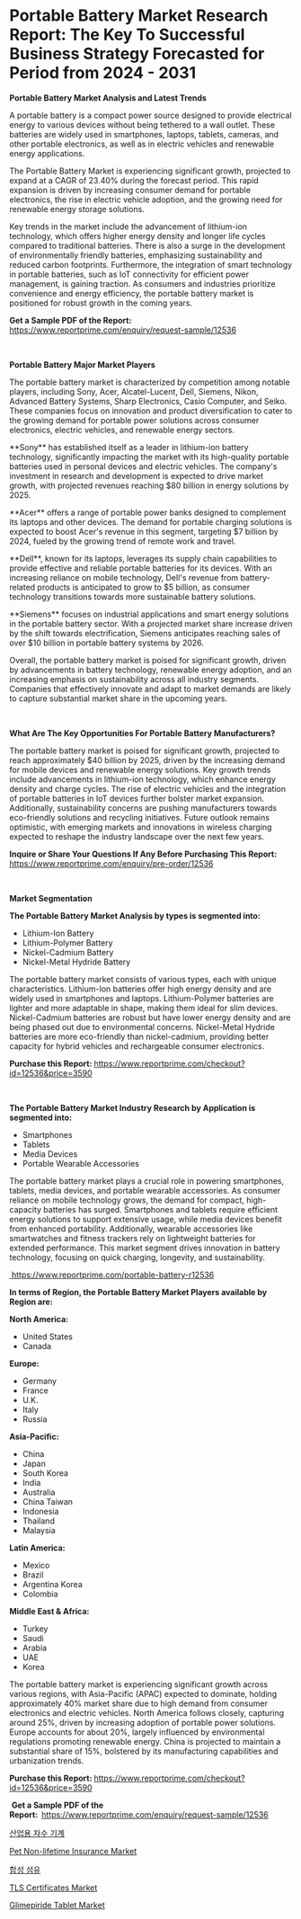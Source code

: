 <p><h1>Portable Battery Market Research Report: The Key To Successful Business Strategy Forecasted for Period from 2024 - 2031</h1></p><p><strong>Portable Battery Market Analysis and Latest Trends</strong></p>
<p><p>A portable battery is a compact power source designed to provide electrical energy to various devices without being tethered to a wall outlet. These batteries are widely used in smartphones, laptops, tablets, cameras, and other portable electronics, as well as in electric vehicles and renewable energy applications. </p><p>The Portable Battery Market is experiencing significant growth, projected to expand at a CAGR of 23.40% during the forecast period. This rapid expansion is driven by increasing consumer demand for portable electronics, the rise in electric vehicle adoption, and the growing need for renewable energy storage solutions. </p><p>Key trends in the market include the advancement of lithium-ion technology, which offers higher energy density and longer life cycles compared to traditional batteries. There is also a surge in the development of environmentally friendly batteries, emphasizing sustainability and reduced carbon footprints. Furthermore, the integration of smart technology in portable batteries, such as IoT connectivity for efficient power management, is gaining traction. As consumers and industries prioritize convenience and energy efficiency, the portable battery market is positioned for robust growth in the coming years.</p></p>
<p><strong>Get a Sample PDF of the Report:&nbsp;</strong> <a href="https://www.reportprime.com/enquiry/request-sample/12536">https://www.reportprime.com/enquiry/request-sample/12536</a></p>
<p>&nbsp;</p>
<p><strong>Portable Battery Major Market Players</strong></p>
<p><p>The portable battery market is characterized by competition among notable players, including Sony, Acer, Alcatel-Lucent, Dell, Siemens, Nikon, Advanced Battery Systems, Sharp Electronics, Casio Computer, and Seiko. These companies focus on innovation and product diversification to cater to the growing demand for portable power solutions across consumer electronics, electric vehicles, and renewable energy sectors.</p><p>**Sony** has established itself as a leader in lithium-ion battery technology, significantly impacting the market with its high-quality portable batteries used in personal devices and electric vehicles. The company's investment in research and development is expected to drive market growth, with projected revenues reaching $80 billion in energy solutions by 2025.</p><p>**Acer** offers a range of portable power banks designed to complement its laptops and other devices. The demand for portable charging solutions is expected to boost Acer's revenue in this segment, targeting $7 billion by 2024, fueled by the growing trend of remote work and travel.</p><p>**Dell**, known for its laptops, leverages its supply chain capabilities to provide effective and reliable portable batteries for its devices. With an increasing reliance on mobile technology, Dell's revenue from battery-related products is anticipated to grow to $5 billion, as consumer technology transitions towards more sustainable battery solutions.</p><p>**Siemens** focuses on industrial applications and smart energy solutions in the portable battery sector. With a projected market share increase driven by the shift towards electrification, Siemens anticipates reaching sales of over $10 billion in portable battery systems by 2026.</p><p>Overall, the portable battery market is poised for significant growth, driven by advancements in battery technology, renewable energy adoption, and an increasing emphasis on sustainability across all industry segments. Companies that effectively innovate and adapt to market demands are likely to capture substantial market share in the upcoming years.</p></p>
<p>&nbsp;</p>
<p><strong>What Are The Key Opportunities For Portable Battery Manufacturers?</strong></p>
<p><p>The portable battery market is poised for significant growth, projected to reach approximately $40 billion by 2025, driven by the increasing demand for mobile devices and renewable energy solutions. Key growth trends include advancements in lithium-ion technology, which enhance energy density and charge cycles. The rise of electric vehicles and the integration of portable batteries in IoT devices further bolster market expansion. Additionally, sustainability concerns are pushing manufacturers towards eco-friendly solutions and recycling initiatives. Future outlook remains optimistic, with emerging markets and innovations in wireless charging expected to reshape the industry landscape over the next few years.</p></p>
<p><strong>Inquire or Share Your Questions If Any Before Purchasing This Report:</strong> <a href="https://www.reportprime.com/enquiry/pre-order/12536">https://www.reportprime.com/enquiry/pre-order/12536</a></p>
<p>&nbsp;</p>
<p><strong>Market Segmentation</strong></p>
<p><strong>The Portable Battery Market Analysis by types is segmented into:</strong></p>
<p><ul><li>Lithium-Ion Battery</li><li>Lithium-Polymer Battery</li><li>Nickel-Cadmium Battery</li><li>Nickel-Metal Hydride Battery</li></ul></p>
<p><p>The portable battery market consists of various types, each with unique characteristics. Lithium-Ion batteries offer high energy density and are widely used in smartphones and laptops. Lithium-Polymer batteries are lighter and more adaptable in shape, making them ideal for slim devices. Nickel-Cadmium batteries are robust but have lower energy density and are being phased out due to environmental concerns. Nickel-Metal Hydride batteries are more eco-friendly than nickel-cadmium, providing better capacity for hybrid vehicles and rechargeable consumer electronics.</p></p>
<p><strong>Purchase this Report:&nbsp;</strong><a href="https://www.reportprime.com/checkout?id=12536&price=3590">https://www.reportprime.com/checkout?id=12536&price=3590</a></p>
<p>&nbsp;</p>
<p><strong>The Portable Battery Market Industry Research by Application is segmented into:</strong></p>
<p><ul><li>Smartphones</li><li>Tablets</li><li>Media Devices</li><li>Portable Wearable Accessories</li></ul></p>
<p><p>The portable battery market plays a crucial role in powering smartphones, tablets, media devices, and portable wearable accessories. As consumer reliance on mobile technology grows, the demand for compact, high-capacity batteries has surged. Smartphones and tablets require efficient energy solutions to support extensive usage, while media devices benefit from enhanced portability. Additionally, wearable accessories like smartwatches and fitness trackers rely on lightweight batteries for extended performance. This market segment drives innovation in battery technology, focusing on quick charging, longevity, and sustainability.</p></p>
<p><a href="https://www.reportprime.com/portable-battery-r12536">&nbsp;https://www.reportprime.com/portable-battery-r12536</a></p>
<p><strong>In terms of Region, the Portable Battery Market Players available by Region are:</strong></p>
<p>
    <p> <strong> North America: </strong>
        <ul>
            <li>United States</li>
            <li>Canada</li>
        </ul>
        </p> 
    <p> <strong> Europe: </strong>
        <ul>
            <li>Germany</li>
            <li>France</li>
            <li>U.K.</li>
            <li>Italy</li>
            <li>Russia</li>
        </ul>
        </p> 
    <p> <strong> Asia-Pacific: </strong>
        <ul>
            <li>China</li>
            <li>Japan</li>
            <li>South Korea</li>
            <li>India</li>
            <li>Australia</li>
            <li>China Taiwan</li>
            <li>Indonesia</li>
            <li>Thailand</li>
            <li>Malaysia</li>
        </ul>
        </p> 
    <p> <strong> Latin America: </strong>
        <ul>
            <li>Mexico</li>
            <li>Brazil</li>
            <li>Argentina Korea</li>
            <li>Colombia</li>
        </ul>
        </p> 
    <p> <strong> Middle East & Africa: </strong>
        <ul>
            <li>Turkey</li>
            <li>Saudi</li>
            <li>Arabia</li>
            <li>UAE</li>
            <li>Korea</li>
        </ul>
    </p>
    </p>
<p><p>The portable battery market is experiencing significant growth across various regions, with Asia-Pacific (APAC) expected to dominate, holding approximately 40% market share due to high demand from consumer electronics and electric vehicles. North America follows closely, capturing around 25%, driven by increasing adoption of portable power solutions. Europe accounts for about 20%, largely influenced by environmental regulations promoting renewable energy. China is projected to maintain a substantial share of 15%, bolstered by its manufacturing capabilities and urbanization trends.</p></p>
<p><strong>Purchase this Report: </strong><a href="https://www.reportprime.com/checkout?id=12536&price=3590">https://www.reportprime.com/checkout?id=12536&price=3590</a></p>
<p>&nbsp;<strong>Get a Sample PDF of the Report:&nbsp;&nbsp;</strong><a href="https://www.reportprime.com/enquiry/request-sample/12536">https://www.reportprime.com/enquiry/request-sample/12536</a></p>
<p><strong></strong></p>
<p><p><a href="https://medium.com/@wallacecumfgmings567556/%EC%82%B0%EC%97%85-%EC%9E%90%EC%88%98-%EA%B8%B0%EA%B3%84-%EC%8B%9C%EC%9E%A5%EC%9D%98-%EC%8B%9C%EC%9E%A5-%EB%8F%99%EB%A0%A5-2031%EB%85%84%EA%B9%8C%EC%A7%80%EC%9D%98-%EC%8B%9C%EC%9E%A5-%EB%8F%99%ED%96%A5%EA%B3%BC-%EB%AF%B8%EB%9E%98-%EC%A0%84%EB%A7%9D-7af97ddbe780">산업용 자수 기계</a></p><p><a href="https://issuu.com/reportprime-2/docs/pet-non-lifetime-insurance-market-s_0286c8a62fea87">Pet Non-lifetime Insurance Market</a></p><p><a href="https://medium.com/@wallacecumfgmings567556/%EC%84%B1%EC%9E%A5-%EC%9E%A0%EC%9E%AC%EB%A0%A5-%ED%99%95%EB%B3%B4-2024%EB%85%84%EB%B6%80%ED%84%B0-2031%EB%85%84%EA%B9%8C%EC%A7%80%EC%9D%98-%ED%95%A9%EC%84%B1-%EC%84%AC%EC%9C%A0-%EC%8B%9C%EC%9E%A5%EC%97%90-%EB%8C%80%ED%95%9C-%EC%8B%9C%EC%9E%A5-%EC%A0%84%EB%9E%B5-%EB%B6%84%EC%84%9D-%EC%98%88%EC%B8%A1-d27f3ee7aa4a">합성 섬유</a></p><p><a href="https://medium.com/@djjdj3773/strategic-roadmap-global-tls-certificates-market-insights-and-opportunities-2024-2031-d03a16b8f5f9">TLS Certificates Market</a></p><p><a href="https://medium.com/@eloisadavis25/global-glimepiride-tablet-market-trends-and-innovations-a-forward-looking-analysis-2024-2031-b1260eb6cbff">Glimepiride Tablet Market</a></p></p>